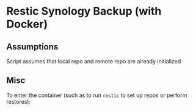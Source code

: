 # Restic Synology Backup (with Docker)

## Assumptions
Script assumes that local repo and remote repo are already initialized

## Misc
To enter the container (such as to run `restic` to set up repos or perform restores):

